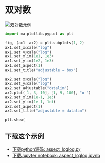 # 双对数

![双对数示例](https://matplotlib.org/_images/sphx_glr_aspect_loglog_001.png)

```python
import matplotlib.pyplot as plt

fig, (ax1, ax2) = plt.subplots(1, 2)
ax1.set_xscale("log")
ax1.set_yscale("log")
ax1.set_xlim(1e1, 1e3)
ax1.set_ylim(1e2, 1e3)
ax1.set_aspect(1)
ax1.set_title("adjustable = box")

ax2.set_xscale("log")
ax2.set_yscale("log")
ax2.set_adjustable("datalim")
ax2.plot([1, 3, 10], [1, 9, 100], "o-")
ax2.set_xlim(1e-1, 1e2)
ax2.set_ylim(1e-1, 1e3)
ax2.set_aspect(1)
ax2.set_title("adjustable = datalim")

plt.show()
```

## 下载这个示例
            
- [下载python源码: aspect_loglog.py](https://matplotlib.org/_downloads/aspect_loglog.py)
- [下载Jupyter notebook: aspect_loglog.ipynb](https://matplotlib.org/_downloads/aspect_loglog.ipynb)